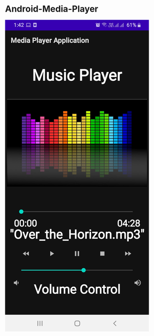 # Android-Media-Player
![Screenshot](https://github.com/Zulfa210/Android-Media-Player/blob/main/2.jpg)
